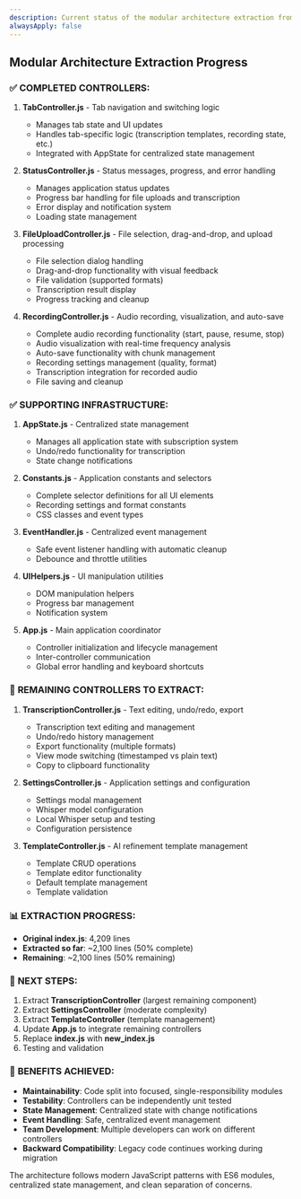 ```yaml
---
description: Current status of the modular architecture extraction from monolithic index.js
alwaysApply: false
---
```


## Modular Architecture Extraction Progress

### ✅ **COMPLETED CONTROLLERS:**

1. **TabController.js** - Tab navigation and switching logic
   - Manages tab state and UI updates
   - Handles tab-specific logic (transcription templates, recording state, etc.)
   - Integrated with AppState for centralized state management

2. **StatusController.js** - Status messages, progress, and error handling
   - Manages application status updates
   - Progress bar handling for file uploads and transcription
   - Error display and notification system
   - Loading state management

3. **FileUploadController.js** - File selection, drag-and-drop, and upload processing
   - File selection dialog handling
   - Drag-and-drop functionality with visual feedback
   - File validation (supported formats)
   - Transcription result display
   - Progress tracking and cleanup

4. **RecordingController.js** - Audio recording, visualization, and auto-save
   - Complete audio recording functionality (start, pause, resume, stop)
   - Audio visualization with real-time frequency analysis
   - Auto-save functionality with chunk management
   - Recording settings management (quality, format)
   - Transcription integration for recorded audio
   - File saving and cleanup

### ✅ **SUPPORTING INFRASTRUCTURE:**

1. **AppState.js** - Centralized state management
   - Manages all application state with subscription system
   - Undo/redo functionality for transcription
   - State change notifications

2. **Constants.js** - Application constants and selectors
   - Complete selector definitions for all UI elements
   - Recording settings and format constants
   - CSS classes and event types

3. **EventHandler.js** - Centralized event management
   - Safe event listener handling with automatic cleanup
   - Debounce and throttle utilities

4. **UIHelpers.js** - UI manipulation utilities
   - DOM manipulation helpers
   - Progress bar management
   - Notification system

5. **App.js** - Main application coordinator
   - Controller initialization and lifecycle management
   - Inter-controller communication
   - Global error handling and keyboard shortcuts

### 🔄 **REMAINING CONTROLLERS TO EXTRACT:**

1. **TranscriptionController.js** - Text editing, undo/redo, export
   - Transcription text editing and management
   - Undo/redo history management
   - Export functionality (multiple formats)
   - View mode switching (timestamped vs plain text)
   - Copy to clipboard functionality

2. **SettingsController.js** - Application settings and configuration
   - Settings modal management
   - Whisper model configuration
   - Local Whisper setup and testing
   - Configuration persistence

3. **TemplateController.js** - AI refinement template management
   - Template CRUD operations
   - Template editor functionality
   - Default template management
   - Template validation

### 📊 **EXTRACTION PROGRESS:**

- **Original index.js**: 4,209 lines
- **Extracted so far**: ~2,100 lines (50% complete)
- **Remaining**: ~2,100 lines (50% remaining)

### 🎯 **NEXT STEPS:**

1. Extract **TranscriptionController** (largest remaining component)
2. Extract **SettingsController** (moderate complexity)
3. Extract **TemplateController** (template management)
4. Update **App.js** to integrate remaining controllers
5. Replace **index.js** with **new_index.js**
6. Testing and validation

### 🚀 **BENEFITS ACHIEVED:**

- **Maintainability**: Code split into focused, single-responsibility modules
- **Testability**: Controllers can be independently unit tested
- **State Management**: Centralized state with change notifications
- **Event Handling**: Safe, centralized event management
- **Team Development**: Multiple developers can work on different controllers
- **Backward Compatibility**: Legacy code continues working during migration

The architecture follows modern JavaScript patterns with ES6 modules, centralized state management, and clean separation of concerns.